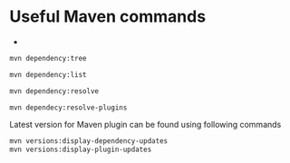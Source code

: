 # Useful Maven commands
-

```bash
mvn dependency:tree

mvn dependency:list

mvn dependency:resolve

mvn dependecy:resolve-plugins
``` 

Latest version for Maven plugin can be found using following commands
```bash
mvn versions:display-dependency-updates
mvn versions:display-plugin-updates
```